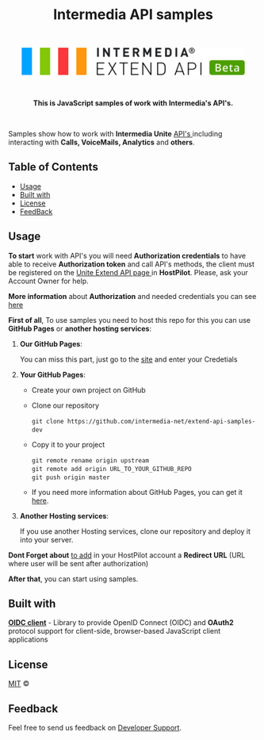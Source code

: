 
<h1 align="center"> Intermedia API samples </h1> <br>
<p align="center">
  <a href="https://developer.intermedia.com/">
    <img alt="Intermedia" title="Intermedia" src="https://github.com/GeorgeGevorkyan/EXT/blob/master/logo-beta.svg" width="450">
  </a>
</p>
<br>
<p align="center">
  <strong>This is JavaScript samples of work with Intermedia's API's.</strong>
</p>
<br>
<p>
  Samples show how to work with <strong>Intermedia Unite</strong> <a href = "https://developer.intermedia.com/index.html"> API's </a> including interacting with <strong>Calls, VoiceMails, Analytics</strong> and  <strong>others</strong>.
</p>

## Table of Contents

* [Usage](#Usage)
* [Built with](#Built-with)
* [License](#License)
* [FeedBack](#Feedback)


## Usage

   **To start** work with API's you will need **Authorization credentials** to have able to receive **Authorization token** and call API's methods, the client must be registered    on the <a href ="https://kb.intermedia.net/article/63780"> Unite Extend API page </a> in **HostPilot**. Please, ask your Account Owner for help.

   **More information** about **Authorization** and needed credentials you can see <a href ="https://developer.intermedia.com/api/spec/calling/index.html#dev-guide-auth-            guide">here</a>

  **First of all**, To use samples you need to host this repo for this you can use **GitHub Pages** or **another hosting services**:
  1. **Our GitHub Pages**:
  
      You can miss this part, just go to the [site]() and enter your Credetials
     
  2. **Your GitHub Pages**:    
      * Create your own project on GitHub
      
      * Clone our repository
            
        `git clone https://github.com/intermedia-net/extend-api-samples-dev`
      * Copy it to your project
             
        `git remote rename origin upstream`     
        `git remote add origin URL_TO_YOUR_GITHUB_REPO`     
        `git push origin master`
      * If you need more information about GitHub Pages, you can get it [here](https://docs.github.com/en/pages).
  
  3. **Another Hosting services**:
  
      If you use another Hosting services, clone our repository and deploy it into your server.


**Dont Forget about** [to add](https://kb.intermedia.net/article/63780) in your HostPilot account a **Redirect URL** (URL where user will be sent after authorization)
  
  
**After that**, you can start using samples.


## Built with
  [**OIDC client**](https://github.com/IdentityModel/oidc-client-js) - Library to provide OpenID Connect (OIDC) and **OAuth2** protocol support for client-side, browser-based JavaScript client applications

## License
  [MIT](https://github.com/intermedia-net/extend-api-samples-dev/blob/main/LICENSE) :copyright:

## Feedback
  Feel free to send us feedback on [Developer Support](https://developer.intermedia.com/articles/feedback.html). 

